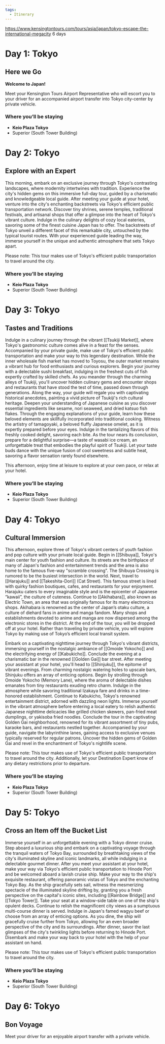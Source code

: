 ```yaml
---
tags:
  - Itinerary
---
```


<https://www.kensingtontours.com/tours/asia/japan/tokyo-escape-the-international-megacity>
6 days

# Day 1: Tokyo

## Here we Go

**Welcome to Japan!**

Meet your Kensington Tours Airport Representative who will escort you to your driver for an accompanied airport transfer into Tokyo city-center by private vehicle.

### Where you’ll be staying

- **Keio Plaza Tokyo**
- Superior (South Tower Building)

# Day 2: Tokyo

## Explore with an Expert

This morning, embark on an exclusive journey through Tokyo's contrasting landscapes, where modernity intertwines with tradition. Experience the city's hidden gems on this immersive full-day tour, guided by a charismatic and knowledgeable local guide. After meeting your guide at your hotel, venture into the city's enchanting backstreets via Tokyo's efficient public transportation network. Discover tiny shrines, serene temples, traditional festivals, and artisanal shops that offer a glimpse into the heart of Tokyo's vibrant culture. Indulge in the culinary delights of cozy local eateries, savoring some of the finest cuisine Japan has to offer. The backstreets of Tokyo unveil a different facet of this remarkable city, untouched by the typical tourist routes. With your experienced guide leading the way, immerse yourself in the unique and authentic atmosphere that sets Tokyo apart.

Please note: This tour makes use of Tokyo's efficient public transportation to travel around the city.

### Where you’ll be staying

- **Keio Plaza Tokyo**
- Superior (South Tower Building)

# Day 3: Tokyo

## Tastes and Traditions

Indulge in a culinary journey through the vibrant [[Tsukiji Market]], where Tokyo's gastronomic culture comes alive in a feast for the senses. Accompanied by your private guide, make use of Tokyo's efficient public transportation and make your way to this legendary destination. While the inner wholesale fish market has moved to Toyosu, the outer market remains a vibrant hub for food enthusiasts and curious explorers. Begin your journey with a delectable sushi breakfast, indulging in the freshest cuts of fish expertly crafted by skilled chefs. As you meander through the charming alleys of Tsukiji, you'll uncover hidden culinary gems and encounter shops and restaurants that have stood the test of time, passed down through generations. Along the way, your guide will regale you with captivating historical anecdotes, painting a vivid picture of Tsukiji's rich cultural heritage. Deepen your understanding of Japanese cuisine as you discover essential ingredients like sesame, nori seaweed, and dried katsuo fish flakes. Through the engaging explanations of your guide, learn how these beloved elements are skillfully incorporated into traditional cooking. Witness the artistry of tamagoyaki, a beloved fluffy Japanese omelet, as it is expertly prepared before your eyes. Indulge in the tantalizing flavors of this freshly cooked delight, savoring each bite. As the tour nears its conclusion, prepare for a delightful surprise—a taste of wasabi ice cream, an unforgettable treat that embodies the playful spirit of Tsukiji. Let your taste buds dance with the unique fusion of cool sweetness and subtle heat, savoring a flavor sensation rarely found elsewhere.

This afternoon, enjoy time at leisure to explore at your own pace, or relax at your hotel.

### Where you’ll be staying

- **Keio Plaza Tokyo**
- Superior (South Tower Building)

# Day 4: Tokyo

## Cultural Immersion

This afternoon, explore three of Tokyo's vibrant centers of youth fashion and pop culture with your private local guide. Begin in [[Shibuya]], Tokyo's main center for youth fashion and culture. Its streets are the birthplace of many of Japan's fashion and entertainment trends and the area is also home to the famous five-way "scramble crossing". The Shibuya Crossing is rumored to be the busiest intersection in the world. Next, travel to [[Harajuku]] and [[Takeshita-Dori]] (Cat Street). This famous street is lined with quirky fashion boutiques, cafes, and restaurants for your enjoyment. Harajuku caters to every imaginable style and is the epicenter of Japanese “kawaii”, the culture of cuteness. Continue to [[Akihabara]], also known as Electric Town, an area that was originally famous for its many electronics shops. Akihabara is renowned as the center of Japan’s otaku culture, a culture of diehard fans in anime and manga fandom. Many shops and establishments devoted to anime and manga are now dispersed among the electronic stores in the district. At the end of the tour, you will be dropped off at your hotel. Rather than traveling by private vehicle, you will explore Tokyo by making use of Tokyo’s efficient local transit system.

Embark on a captivating nighttime journey through Tokyo's vibrant districts, immersing yourself in the nostalgic ambiance of [[Omoide Yokocho]] and the electrifying energy of [[Kabukicho]]. Conclude the evening at a charismatic bar in the renowned [[Golden Gai]] bar street. After meeting your assistant at your hotel, you'll head to [[Shinjuku]], the epitome of vibrant evenings. From charming nostalgic watering holes to upscale bars, Shinjuku offers an array of enticing options. Begin by strolling through Omoide Yokocho (Memory Lane), where the aroma of delectable dishes emanates from tiny restaurants exuding retro charm. Indulge in the atmosphere while savoring traditional Izakaya fare and drinks in a time-honored establishment. Continue to Kabukicho, Tokyo's renowned entertainment district, adorned with dazzling neon lights. Immerse yourself in the vibrant atmosphere before entering a local eatery to relish authentic Japanese nighttime delicacies like grilled chicken skewers, pan-fried meat dumplings, or yakisoba fried noodles. Conclude the tour in the captivating Golden Gai neighborhood, renowned for its vibrant assortment of tiny pubs, karaoke bars, and restaurants nestled together. Accompanied by your guide, navigate the labyrinthine lanes, gaining access to exclusive venues typically reserved for regular patrons. Uncover the hidden gems of Golden Gai and revel in the enchantment of Tokyo's nightlife scene.

Please note: This tour makes use of Tokyo's efficient public transportation to travel around the city. Additionally, let your Destination Expert know of any dietary restrictions prior to departure.

### Where you’ll be staying

- **Keio Plaza Tokyo**
- Superior (South Tower Building)

# Day 5: Tokyo

## Cross an Item off the Bucket List

Immerse yourself in an unforgettable evening with a Tokyo dinner cruise. Step aboard a luxurious ship and embark on a captivating voyage through the tranquil waters of Tokyo Bay, surrounded by breathtaking views of the city's illuminated skyline and iconic landmarks, all while indulging in a delectable gourmet dinner. After you meet your assistant at your hotel, make your way via Tokyo's efficient public transportation to Hinode Port and be welcomed aboard a lavish cruise ship. Make your way to the ship's exquisite restaurant, offering panoramic vistas of Tokyo and the enchanting Tokyo Bay. As the ship gracefully sets sail, witness the mesmerizing spectacle of the illuminated skyline drifting by, granting you a fresh perspective on the capital's iconic sites, including [[Rainbow Bridge]] and [[Tokyo Tower]]. Take your seat at a window-side table on one of the ship's opulent decks. Continue to relish the magnificent city views as a sumptuous multi-course dinner is served. Indulge in Japan's famed wagyu beef or choose from an array of enticing options. As you dine, the ship will gracefully cruise further from Tokyo, allowing for an even broader perspective of the city and its surroundings. After dinner, savor the last glimpses of the city's twinkling lights before returning to Hinode Port. Disembark and make your way back to your hotel with the help of your assistant on hand.

Please note: This tour makes use of Tokyo's efficient public transportation to travel around the city.

### Where you’ll be staying

- **Keio Plaza Tokyo**
- Superior (South Tower Building)

# Day 6: Tokyo

## Bon Voyage

Meet your driver for an enjoyable airport transfer with a private vehicle.
